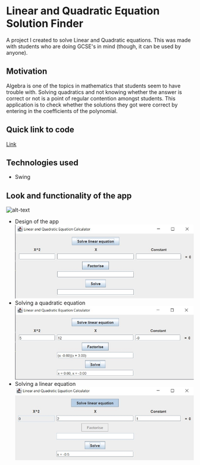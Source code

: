 # Linear and Quadratic Equation Solution Finder
A project I created to solve Linear and Quadratic equations. This was made with students who are doing GCSE's in mind (though, it can be used by anyone).
## Motivation
Algebra is one of the topics in mathematics that students seem to have trouble with. Solving quadratics and not knowing whether the answer is correct or not 
is a point of regular contention amongst students. This application is to check whether the solutions they got were correct by entering in the coefficients of
the polynomial.
## Quick link to code
[Link](https://github.com/PSReyat/Linear-and-Quadratic-Equation-Solution-Finder/tree/master/src)
## Technologies used
- Swing
## Look and functionality of the app
![alt-text](https://media.giphy.com/media/MiY5HbgQM2xOtjl2Wa/giphy.gif)
- Design of the app
![alt-text](https://github.com/PSReyat/Linear-and-Quadratic-Equation-Solution-Finder/blob/master/equation%20solver%20design.jpg)
- Solving a quadratic equation
![alt-text](https://github.com/PSReyat/Linear-and-Quadratic-Equation-Solution-Finder/blob/master/equation%20solver%20quadratic.jpg)
- Solving a linear equation
![alt-text](https://github.com/PSReyat/Linear-and-Quadratic-Equation-Solution-Finder/blob/master/equation%20solver%20linear.jpg)
